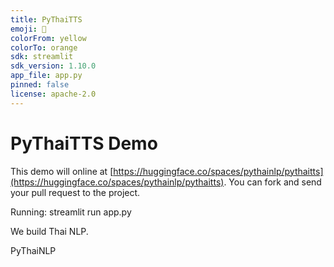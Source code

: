 ```yaml
---
title: PyThaiTTS
emoji: 🎤
colorFrom: yellow
colorTo: orange
sdk: streamlit
sdk_version: 1.10.0
app_file: app.py
pinned: false
license: apache-2.0
---
```


# PyThaiTTS Demo

This demo will online at [https://huggingface.co/spaces/pythainlp/pythaitts](https://huggingface.co/spaces/pythainlp/pythaitts). You can fork and send your pull request to the project.

Running: streamlit run app.py



We build Thai NLP.

PyThaiNLP